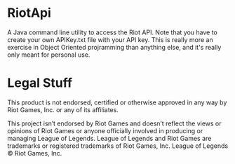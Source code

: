 RiotApi
=======

A Java command line utility to access the Riot API. Note that you have to create your own APIKey.txt file with your API key. This is really more an exercise in Object Oriented projramming than anything else, and it's really only meant for personal use.

Legal Stuff
===========

This product is not endorsed, certified or otherwise approved in any way by Riot Games, Inc. or any of its affiliates.

This project isn’t endorsed by Riot Games and doesn’t reflect the views or opinions of Riot Games or anyone officially involved in producing or managing League of Legends. League of Legends and Riot Games are trademarks or registered trademarks of Riot Games, Inc. League of Legends © Riot Games, Inc.
